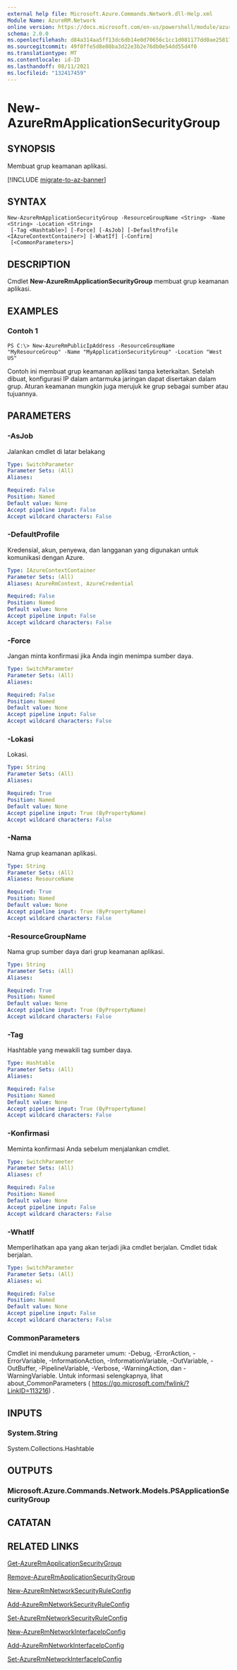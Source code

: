 ```yaml
---
external help file: Microsoft.Azure.Commands.Network.dll-Help.xml
Module Name: AzureRM.Network
online version: https://docs.microsoft.com/en-us/powershell/module/azurerm.network/new-azurermapplicationsecuritygroup
schema: 2.0.0
ms.openlocfilehash: d84a314aa5ff13dc6db14e0d70656c1cc1d081177dd0ae25817f286b5f1d4315
ms.sourcegitcommit: 49f8ffe5d8e08ba3d22e3b2e76db0e54dd55d4f0
ms.translationtype: MT
ms.contentlocale: id-ID
ms.lasthandoff: 08/11/2021
ms.locfileid: "132417459"
---
```

# New-AzureRmApplicationSecurityGroup

## SYNOPSIS
Membuat grup keamanan aplikasi.

[!INCLUDE [migrate-to-az-banner](../../includes/migrate-to-az-banner.md)]

## SYNTAX

```
New-AzureRmApplicationSecurityGroup -ResourceGroupName <String> -Name <String> -Location <String>
 [-Tag <Hashtable>] [-Force] [-AsJob] [-DefaultProfile <IAzureContextContainer>] [-WhatIf] [-Confirm]
 [<CommonParameters>]
```

## DESCRIPTION
Cmdlet **New-AzureRmApplicationSecurityGroup** membuat grup keamanan aplikasi.

## EXAMPLES

### Contoh 1
```
PS C:\> New-AzureRmPublicIpAddress -ResourceGroupName "MyResourceGroup" -Name "MyApplicationSecurityGroup" -Location "West US"
```

Contoh ini membuat grup keamanan aplikasi tanpa keterkaitan. Setelah dibuat, konfigurasi IP dalam antarmuka jaringan dapat disertakan dalam grup. Aturan keamanan mungkin juga merujuk ke grup sebagai sumber atau tujuannya.

## PARAMETERS

### -AsJob
Jalankan cmdlet di latar belakang

```yaml
Type: SwitchParameter
Parameter Sets: (All)
Aliases: 

Required: False
Position: Named
Default value: None
Accept pipeline input: False
Accept wildcard characters: False
```

### -DefaultProfile
Kredensial, akun, penyewa, dan langganan yang digunakan untuk komunikasi dengan Azure.

```yaml
Type: IAzureContextContainer
Parameter Sets: (All)
Aliases: AzureRmContext, AzureCredential

Required: False
Position: Named
Default value: None
Accept pipeline input: False
Accept wildcard characters: False
```

### -Force
Jangan minta konfirmasi jika Anda ingin menimpa sumber daya.

```yaml
Type: SwitchParameter
Parameter Sets: (All)
Aliases: 

Required: False
Position: Named
Default value: None
Accept pipeline input: False
Accept wildcard characters: False
```

### -Lokasi
Lokasi.

```yaml
Type: String
Parameter Sets: (All)
Aliases: 

Required: True
Position: Named
Default value: None
Accept pipeline input: True (ByPropertyName)
Accept wildcard characters: False
```

### -Nama
Nama grup keamanan aplikasi.

```yaml
Type: String
Parameter Sets: (All)
Aliases: ResourceName

Required: True
Position: Named
Default value: None
Accept pipeline input: True (ByPropertyName)
Accept wildcard characters: False
```

### -ResourceGroupName
Nama grup sumber daya dari grup keamanan aplikasi.

```yaml
Type: String
Parameter Sets: (All)
Aliases: 

Required: True
Position: Named
Default value: None
Accept pipeline input: True (ByPropertyName)
Accept wildcard characters: False
```

### -Tag
Hashtable yang mewakili tag sumber daya.

```yaml
Type: Hashtable
Parameter Sets: (All)
Aliases: 

Required: False
Position: Named
Default value: None
Accept pipeline input: True (ByPropertyName)
Accept wildcard characters: False
```

### -Konfirmasi
Meminta konfirmasi Anda sebelum menjalankan cmdlet.

```yaml
Type: SwitchParameter
Parameter Sets: (All)
Aliases: cf

Required: False
Position: Named
Default value: None
Accept pipeline input: False
Accept wildcard characters: False
```

### -WhatIf
Memperlihatkan apa yang akan terjadi jika cmdlet berjalan.
Cmdlet tidak berjalan.

```yaml
Type: SwitchParameter
Parameter Sets: (All)
Aliases: wi

Required: False
Position: Named
Default value: None
Accept pipeline input: False
Accept wildcard characters: False
```

### CommonParameters
Cmdlet ini mendukung parameter umum: -Debug, -ErrorAction, -ErrorVariable, -InformationAction, -InformationVariable, -OutVariable, -OutBuffer, -PipelineVariable, -Verbose, -WarningAction, dan -WarningVariable. Untuk informasi selengkapnya, lihat about_CommonParameters ( https://go.microsoft.com/fwlink/?LinkID=113216) .

## INPUTS

### System.String
System.Collections.Hashtable

## OUTPUTS

### Microsoft.Azure.Commands.Network.Models.PSApplicationSecurityGroup

## CATATAN

## RELATED LINKS

[Get-AzureRmApplicationSecurityGroup](./Get-AzureRmApplicationSecurityGroup.md)

[Remove-AzureRmApplicationSecurityGroup](./Remove-AzureRmApplicationSecurityGroup.md)

[New-AzureRmNetworkSecurityRuleConfig](./New-AzureRmNetworkSecurityRuleConfig.md)

[Add-AzureRmNetworkSecurityRuleConfig](./Add-AzureRmNetworkSecurityRuleConfig.md)

[Set-AzureRmNetworkSecurityRuleConfig](./Set-AzureRmNetworkSecurityRuleConfig.md)

[New-AzureRmNetworkInterfaceIpConfig](./New-AzureRmNetworkInterfaceIpConfig.md)

[Add-AzureRmNetworkInterfaceIpConfig](./Add-AzureRmNetworkInterfaceIpConfig.md)

[Set-AzureRmNetworkInterfaceIpConfig](./Set-AzureRmNetworkInterfaceIpConfig.md)
